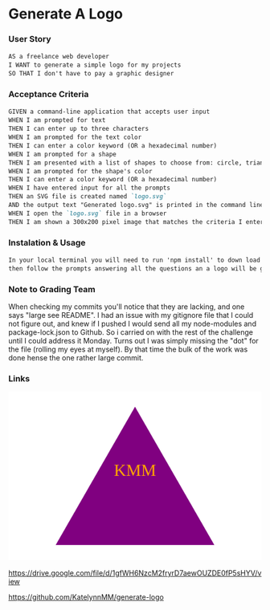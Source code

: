 
# Generate A Logo



### User Story

```md
AS a freelance web developer
I WANT to generate a simple logo for my projects
SO THAT I don't have to pay a graphic designer
```

### Acceptance Criteria

```md
GIVEN a command-line application that accepts user input
WHEN I am prompted for text
THEN I can enter up to three characters
WHEN I am prompted for the text color
THEN I can enter a color keyword (OR a hexadecimal number)
WHEN I am prompted for a shape
THEN I am presented with a list of shapes to choose from: circle, triangle, and square
WHEN I am prompted for the shape's color
THEN I can enter a color keyword (OR a hexadecimal number)
WHEN I have entered input for all the prompts
THEN an SVG file is created named `logo.svg`
AND the output text "Generated logo.svg" is printed in the command line
WHEN I open the `logo.svg` file in a browser
THEN I am shown a 300x200 pixel image that matches the criteria I entered
```

### Instalation & Usage

```md
In your local terminal you will need to run 'npm install' to down load Inquirer and Jest.  Once that is complete run 'node index', 
then follow the prompts answering all the questions an a logo will be generated with the given information.
```

### Note to Grading Team

When checking my commits you'll notice that they are lacking, and one says "large see README".  I had an issue with my gitignore file that I could not figure out, and knew if I pushed I would send all my node-modules and package-lock.json to Github. So i carried on with the rest of the challenge until I could address it Monday. Turns out I was simply missing the "dot" for the file (rolling my eyes at myself). By that time the bulk of the work was done hense the one rather large commit.

### Links

![Alt text](<examples/logo copy 4.svg>)

https://drive.google.com/file/d/1gfWH6NzcM2fryrD7aewOUZDE0fP5sHYV/view

https://github.com/KatelynnMM/generate-logo